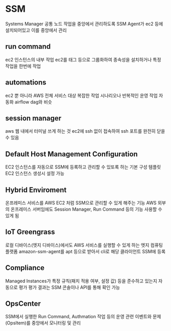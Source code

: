 # SSM
Systems Manager
공통 노드 작업을 중앙에서 관리하도록 SSM Agent가 ec2 등에 설치되어있고 이를 중앙에서 관리

## run command
ec2 인스턴스의 내부 작업
ec2를 태그 등으로 그룹화하여 종속성을 설치하거나 특정 작업을 한번에 작업

## automations
ec2 뿐 아니라 AWS 전체 서비스 대상
복잡한 작업 시나리오나 반복적인 운영 작업 자동화 airflow dag와 비슷

## session manager
aws 웹 내에서 터미널 쓰게 하는 것
ec2에 ssh 없이 접속하여 ssh 포트를 완전히 닫을 수 있음

## Default Host Management Configuration
EC2 인스턴스를 자동으로 SSM에 등록하고 관리할 수 있또록 하는 기본 구성 템플릿
EC2 인스턴스 생성시 설정 가능

## Hybrid Enviroment
온프레미스 서비스를 AWS EC2 처럼 SSM으로 관리할 수 있게 해주는 기능
AWS 외부의 온프레미스 서버임에도 Session Manager, Run Command 등의 기능 사용할 수 있게 됨

## IoT Greengrass
로컬 디바이스(엣지 디바이스)에서도 AWS 서비스를 실행할 수 있게 하는 엣지 컴퓨팅 플랫폼
amazon-ssm-agent를 apt 등으로 받아서 cli로 해당 클라이언트 SSM에 등록

## Compliance
Managed Instances가 특정 규칙(패치 적용 여부, 설정 값) 등을 준수하고 있는지 자동으로 평가
평가 결과는 SSM 콘솔이나 API를 통해 확인 가능

## OpsCenter
SSM에서 실행한 Run Command, Authmation 작업 등의 운영 관련 이벤트와 문제(OpsItem)를 중앙에서 모니터링 및 관리